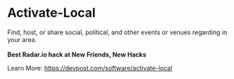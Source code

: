 # Activate-Local
Find, host, or share social, political, and other events or venues regarding in your area.
<br/>
<br/>
<b>Best Radar.io hack at New Friends, New Hacks</b></li>


Learn More: https://devpost.com/software/activate-local
